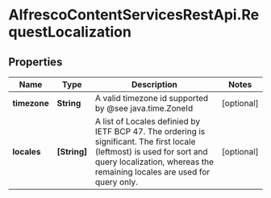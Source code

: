 # AlfrescoContentServicesRestApi.RequestLocalization

## Properties
Name | Type | Description | Notes
------------ | ------------- | ------------- | -------------
**timezone** | **String** | A valid timezone id supported by @see java.time.ZoneId | [optional] 
**locales** | **[String]** | A list of Locales definied by IETF BCP 47.  The ordering is significant.  The first locale (leftmost) is used for sort and query localization, whereas the remaining locales are used for query only. | [optional] 



